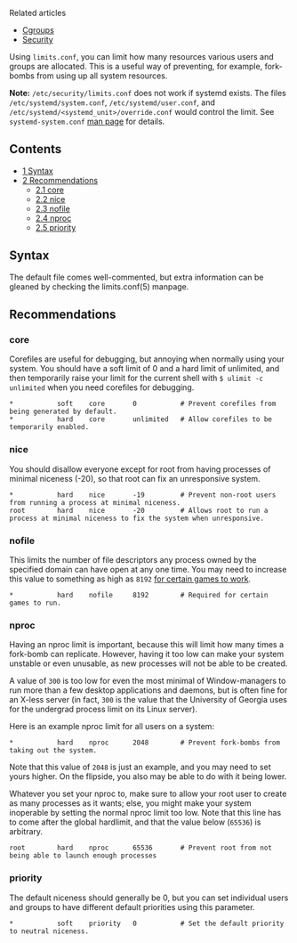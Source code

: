 Related articles

*   [Cgroups](/index.php/Cgroups "Cgroups")
*   [Security](/index.php/Security "Security")

Using `limits.conf`, you can limit how many resources various users and groups are allocated. This is a useful way of preventing, for example, fork-bombs from using up all system resources.

**Note:** `/etc/security/limits.conf` does not work if systemd exists. The files `/etc/systemd/system.conf`, `/etc/systemd/user.conf`, and `/etc/systemd/<systemd_unit>/override.conf` would control the limit. See `systemd-system.conf` [man page](/index.php/Man_page "Man page") for details.

## Contents

*   [1 Syntax](#Syntax)
*   [2 Recommendations](#Recommendations)
    *   [2.1 core](#core)
    *   [2.2 nice](#nice)
    *   [2.3 nofile](#nofile)
    *   [2.4 nproc](#nproc)
    *   [2.5 priority](#priority)

## Syntax

The default file comes well-commented, but extra information can be gleaned by checking the limits.conf(5) manpage.

## Recommendations

### core

Corefiles are useful for debugging, but annoying when normally using your system. You should have a soft limit of 0 and a hard limit of unlimited, and then temporarily raise your limit for the current shell with `$ ulimit -c unlimited` when you need corefiles for debugging.

```
*           soft    core       0           # Prevent corefiles from being generated by default.
*           hard    core       unlimited   # Allow corefiles to be temporarily enabled.
```

### nice

You should disallow everyone except for root from having processes of minimal niceness (-20), so that root can fix an unresponsive system.

```
*           hard    nice       -19         # Prevent non-root users from running a process at minimal niceness.
root        hard    nice       -20         # Allows root to run a process at minimal niceness to fix the system when unresponsive.
```

### nofile

This limits the number of file descriptors any process owned by the specified domain can have open at any one time. You may need to increase this value to something as high as `8192` [for certain games to work](https://appdb.winehq.org/objectManager.php?sClass=version&iId=21080&iTestingId=89787).

 `*           hard    nofile     8192        # Required for certain games to run.` 

### nproc

Having an nproc limit is important, because this will limit how many times a fork-bomb can replicate. However, having it too low can make your system unstable or even unusable, as new processes will not be able to be created.

A value of `300` is too low for even the most minimal of Window-managers to run more than a few desktop applications and daemons, but is often fine for an X-less server (in fact, `300` is the value that the University of Georgia uses for the undergrad process limit on its Linux server).

Here is an example nproc limit for all users on a system:

 `*           hard    nproc      2048        # Prevent fork-bombs from taking out the system.` 

Note that this value of `2048` is just an example, and you may need to set yours higher. On the flipside, you also may be able to do with it being lower.

Whatever you set your nproc to, make sure to allow your root user to create as many processes as it wants; else, you might make your system inoperable by setting the normal nproc limit too low. Note that this line has to come after the global hardlimit, and that the value below (`65536`) is arbitrary.

 `root        hard    nproc      65536       # Prevent root from not being able to launch enough processes` 

### priority

The default niceness should generally be 0, but you can set individual users and groups to have different default priorities using this parameter.

 `*           soft    priority   0           # Set the default priority to neutral niceness.`